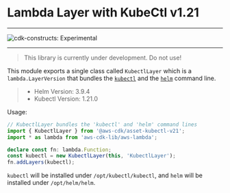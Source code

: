 # Lambda Layer with KubeCtl v1.21
<!--BEGIN STABILITY BANNER-->

---

![cdk-constructs: Experimental](https://img.shields.io/badge/cdk--constructs-experimental-important.svg?style=for-the-badge)

---

> This library is currently under development. Do not use!

<!--END STABILITY BANNER-->

This module exports a single class called `KubectlLayer` which is a `lambda.LayerVersion` that
bundles the [`kubectl`](https://kubernetes.io/docs/reference/kubectl/kubectl/) and the
[`helm`](https://helm.sh/) command line.

> - Helm Version: 3.9.4
> - Kubectl Version: 1.21.0
> 

Usage:

```ts
// KubectlLayer bundles the 'kubectl' and 'helm' command lines
import { KubectlLayer } from '@aws-cdk/asset-kubectl-v21';
import * as lambda from 'aws-cdk-lib/aws-lambda';

declare const fn: lambda.Function;
const kubectl = new KubectlLayer(this, 'KubectlLayer');
fn.addLayers(kubectl);
```

`kubectl` will be installed under `/opt/kubectl/kubectl`, and `helm` will be installed under `/opt/helm/helm`.
